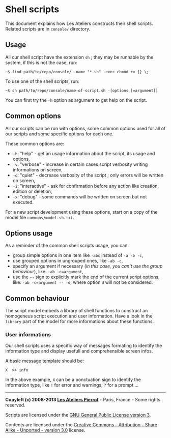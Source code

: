 Shell scripts
=============

This document explains how Les Ateliers constructs their shell scripts.
Related scripts are in `console/` directory.


Usage
-----

All our shell script have the extension `sh` ; they may be runnable by the system, if this is
not the case, run:

    ~$ find path/to/repo/console/ -name "*.sh" -exec chmod +x {} \;

To use one of the shell scripts, run:

    ~$ sh path/to/repo/console/name-of-script.sh -[options [=argument]]
    
You can first try the `-h` option as argument to get help on the script.


Common options
--------------

All our scripts can be run with options, some common options used for all of our scripts and
some specific options for each one.

These common options are:

-   `-h`: "help" - get an usage information about the script, its usage and options,
-   `-v`: "verbose" - increase in certain cases script verbosity writing informations on screen,
-   `-q`: "quiet" - decrease verbosity of the script ; only errors will be written on screen,
-   `-i`: "interactive" - ask for confirmation before any action like creation, edition or deletion,
-   `-x`: "debug" - some commands will be written on screen but not executed.

For a new script development using these options, start on a copy of the model file `commons/model.sh.txt`.


Options usage
-------------

As a reminder of the common shell scripts usage, you can:

-   group simple options in one item like `-abc` instead of `-a -b -c`,
-   use grouped options in ungrouped ones, like `-ab -c`,
-   specify an argument if necessary (*in this case, you can't use the group behaviour*), like:
    `-ab -c=argument`,
-   use the `--` sign to explicitly mark the end of the current script options, like:
    `-ab -c=argument -- -d`, where option `d` will not be considered.


Common behaviour
----------------

The script model embeds a library of shell functions to construct an homogeneus script execution
and user information. Have a look in the `library` part of the model for more informations about
these functions.

### User informations

Our shell scripts uses a specific way of messages formating to identify the information type
and display usefull and comprehensible screen infos.

A basic message template should be:

    X  >> info

In the above example, `X` can be a ponctuation sign to identify the information type, like `!` for error and
warnings, `?` for a prompt ...



----
**Copyleft (c) 2008-2013 [Les Ateliers Pierrot](http://www.ateliers-pierrot.fr/)** - Paris, France - Some rights reserved.

Scripts are licensed under the [GNU General Public License version 3](http://www.gnu.org/licenses/gpl.html).

Contents are licensed under the [Creative Commons - Attribution - Share Alike - Unported - version 3.0](http://creativecommons.org/licenses/by-sa/3.0/) license.
